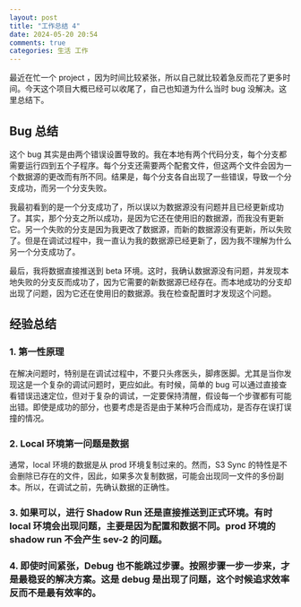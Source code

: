 ```yaml
---
layout: post
title: "工作总结 4"
date: 2024-05-20 20:54
comments: true
categories: 生活 工作
---
```


最近在忙一个 project ，因为时间比较紧张，所以自己就比较着急反而花了更多时间。今天这个项目大概已经可以收尾了，自己也知道为什么当时 bug 没解决。这里总结下。

<!--more-->

## Bug 总结

这个 bug 其实是由两个错误设置导致的。我在本地有两个代码分支，每个分支都需要运行四到五个子程序。每个分支还需要两个配套文件，但这两个文件会因为一个数据源的更改而有所不同。结果是，每个分支各自出现了一些错误，导致一个分支成功，而另一个分支失败。

我最初看到的是一个分支成功了，所以误以为数据源没有问题并且已经更新成功了。其实，那个分支之所以成功，是因为它还在使用旧的数据源，而我没有更新它。另一个失败的分支是因为我更改了数据源，而新的数据源没有更新，所以失败了。但是在调试过程中，我一直认为我的数据源已经更新了，因为我不理解为什么另一个分支成功了。

最后，我将数据直接推送到 beta 环境。这时，我确认数据源没有问题，并发现本地失败的分支反而成功了，因为它需要的新数据源已经存在。而本地成功的分支却出现了问题，因为它还在使用旧的数据源。我在检查配置时才发现这个问题。

## 经验总结

### 1. 第一性原理

在解决问题时，特别是在调试过程中，不要只头疼医头，脚疼医脚。尤其是当你发现这是一个复杂的调试问题时，更应如此。有时候，简单的 bug 可以通过直接查看错误迅速定位，但对于复杂的调试，一定要保持清醒，假设每一个步骤都有可能出错。即使是成功的部分，也要考虑是否是由于某种巧合而成功，是否存在误打误撞的情况。

### 2. Local 环境第一问题是数据

通常，local 环境的数据是从 prod 环境复制过来的。然而，S3 Sync 的特性是不会删除已存在的文件，因此，如果多次复制数据，可能会出现同一文件的多份副本。所以，在调试之前，先确认数据的正确性。


### 3. 如果可以，进行 Shadow Run 还是直接推送到正式环境。有时 local 环境会出现问题，主要是因为配置和数据不同。prod 环境的 shadow run 不会产生 sev-2 的问题。

### 4. 即使时间紧张，Debug 也不能跳过步骤。按照步骤一步一步来，才是最稳妥的解决方案。这是 debug 是出现了问题，这个时候追求效率反而不是最有效率的。